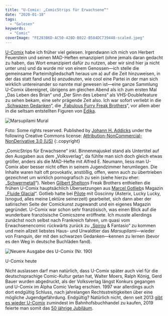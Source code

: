 ```yaml
---
title: "U-Comix: „ComicStrips für Erwachsene“"
date: "2020-01-18"
tags:
  - "Gelesen"
keywords:
  - "Comic"
coverImage: "FE283B6D-AC50-428D-B022-B584DC739448-scaled.jpeg"
---
```


[U-Comix](https://www.comicguide.de/index.php/component/comicguide/index.php/search?controller=search&type=search2&search=U-Comix&field=titel_r&x=0&y=0) habe ich früher viel gelesen. Irgendwann ich mich von Herbert Feuerstein und seinen MAD-Heften emanzipiert (ohne jemals daran gedacht zu haben, das Wort emanzipiert dafür zu nutzen, aber wir sind hier ja nicht unter uns) und da wurde mir von einem Genossen—ich stelle die gemeinsame Parteimitgliedschaft heraus um a) auf die Zeit hinzuweisen, in der das statt fand und b) anzudeuten, wie cool eine Partei in der man sich wirklich untereinander so nannte mal gewesen ist—eine ganze Sammlung U-Comix übereignet, übrigens am gleichen Abend als ich zum ersten Mal „Das Leben des Brian“ und „Der Sinn des Lebens“ als VHS-Doublefeature zu sehen bekam, eine sehr prägende Zeit also. Ich war sofort verliebt in die „[Schwazen Gedanken](http://ideesnoires.free.fr/)“, die „[Fabulous Furry Freak Brothers](https://de.wikipedia.org/wiki/The_Fabulous_Furry_Freak_Brothers)“, vor allem aber in die seltsam entstellten Figuren von [Édika](http://www.blougou.com/edika/).

![Marsupilami Mural](/images/FA16AAE8-645B-4223-BF81-D69745A1CDC9-1024x768.jpeg)

Foto: Some rights reserved. Published by [Johann H. Addicks](https://de.wikipedia.org/wiki/user:-jha-) under the following Creative Commons license: [Attribution-NonCommercial-NonDerivative 3.0 (US)](https://creativecommons.org/licenses/by-nc-nd/3.0/) {:.copyright}

„ComicStrips für Erwachsene“ inkl. Binnenmajuskel stand als Untertitel auf den Ausgaben aus dem „Volksverlag“, da fühlte man sich doch gleich etwas größer, anders als die MAD-Hefte mit Alfred E. Neumann, liess man U-Comix aber besser nicht offen in seinem Jugendzimmer herumliegen. Die Inhalte waren halt oft provokativ, anstößig, offen, wenn auch zu übertrieben gezeichnet um wirklich pornografisch zu sein (siehe hierzu eher: „[Schwermetall](https://de.wikipedia.org/wiki/Schwermetall_(Comic))“). Neben [Gilbert Shelton](https://de.wikipedia.org/wiki/Gilbert_Shelton)s Freak Brothers enthielten die frühen U-Comix hauptsächlich Übersetzungen aus [Marcel Gotlieb](https://de.wikipedia.org/wiki/Marcel_Gotlieb)s Magazin „[Fluide Glacial](http://www.fluideglacial.com/)“. Gotlieb hatte bei [Pilote](http://www.bdoubliees.com/journalpilote/) mit Goscinny (Asterix, Lucky Lucky, Isnogud, alles meine Lektüre seinerzeit) gearbeitet, sich dann aber der satirischen Seite der Comickunst zugewandt und ein eigenes Magazin gegründet. U-Comix war schon sehr französisch, was einen Blick auf die wunderbare französische Comicszene eröffnete. Ich musste allerdings zunächst noch selbst nach Frankreich fahren, um quasi vom Erwachsenencomic rückwärts zurück zu „[Spirou](http://bdoubliees.com/journalspirou/series5/spirou.htm) & Fantasio“ zu kommen und mein allzeit liebstes Haus- und Urwaldtier das _Marsupilami_—wieder von Franquin, der mit den schwarzen Gedanken—kennen zu lernen (bevor es den Weg in deutsche Buchläden fand).

![Neuere Ausgabe des U-Comix (Nr. 190)](/images/662B19B9-AB79-4A69-869B-A4CD6D5F9C7D-768x1024.jpeg)

U-Comix heute

Nicht auslassen darf man natürlich, dass U-Comix später auch viel für die deutschsprachige Comic-Kultur getan hat, Walter Moers, Ralph König, Gerd Bauer wurden abgedruckt, als der Volksverlag längst Konkurs gegangen und U-Comix im Alpha Comic Verlag erschien. 1997 war allerdings auch dort endgültig Schluss, nach jahrelangen Rechtsstreitigkeiten über eine mögliche Jugendgefährdung. Endgültig? Natürlich nicht, denn seit 2013 [gibt es wieder U-Comix](http://www.u-comix.de/) zumindest im Bahnhofsbuchhandel zu kaufen, 2019 feierte man somit das [50 jährige Jubiläum](https://www.spiegel.de/kultur/literatur/50-jahre-u-comix-munterer-leichnam-unter-strom-a-1284449.html).
